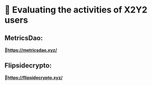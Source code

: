 # 🎴 Evaluating the activities of X2Y2 users 
## MetricsDao: 
#### 🔗https://metricsdao.xyz/
## Flipsidecrypto:
#### 🔗https://flipsidecrypto.xyz/
